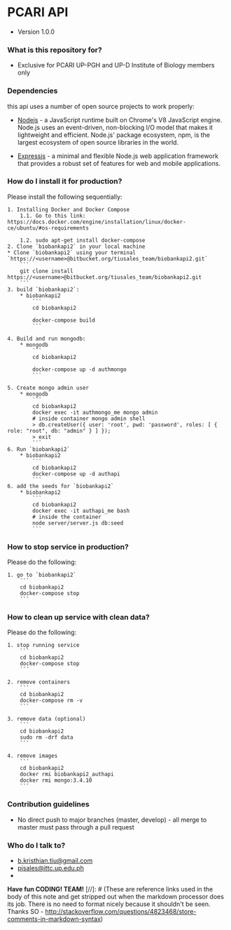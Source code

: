# PCARI API
* Version 1.0.0

### What is this repository for? ###

* Exclusive for PCARI UP-PGH and UP-D Institute of Biology members only

### Dependencies ###
this api uses a number of open source projects to work properly:

* [Nodejs] - a JavaScript runtime built on Chrome's V8 JavaScript engine. Node.js uses an event-driven, non-blocking I/O model that makes it lightweight and efficient. Node.js' package ecosystem, npm, is the largest ecosystem of open source libraries in the world.

* [Expressjs] - a minimal and flexible Node.js web application framework that provides a robust set of features for web and mobile applications.

### How do I install it for production? ###
Please install the following sequentially:

    1. Installing Docker and Docker Compose
        1.1. Go to this link: https://docs.docker.com/engine/installation/linux/docker-ce/ubuntu/#os-requirements

        1.2. sudo apt-get install docker-compose
    2. Clone `biobankapi2` in your local machine
    * Clone `biobankapi2` using your terminal `https://<username>@bitbucket.org/tiusales_team/biobankapi2.git`
        ```
        git clone install https://<username>@bitbucket.org/tiusales_team/biobankapi2.git
        ```
    3. build `biobankapi2`:
        * biobankapi2
            ```
            cd biobankapi2
            
            docker-compose build
            ```

    4. Build and run mongodb:
        * mongodb
            ```
            cd biobankapi2
            
            docker-compose up -d authmongo
            ```

    5. Create mongo admin user
        * mongodb
            ```
            cd biobankapi2
            docker exec -it authmongo_me mongo admin
            # inside container mongo admin shell
            > db.createUser({ user: 'root', pwd: 'password', roles: [ { role: "root", db: "admin" } ] });
            > exit
            ```
    6. Run `biobankapi2` 
        * biobankapi2
            ```
            cd biobankapi2
            docker-compose up -d authapi
            ```
    6. add the seeds for `biobankapi2`
        * biobankapi2
            ```
            cd biobankapi2
            docker exec -it authapi_me bash
            # inside the container
            node server/server.js db:seed
            ```

### How to stop service in production? ###
Please do the following:

    1. go to `biobankapi2`
        ```
        cd biobankapi2
        docker-compose stop 
        ```

### How to clean up service with clean data? ###
Please do the following:

    1. stop running service
        ```
        cd biobankapi2
        docker-compose stop 
        ```

    2. remove containers
        ```
        cd biobankapi2
        docker-compose rm -v 
        ```
        
    3. remove data (optional)
        ```
        cd biobankapi2
        sudo rm -drf data
        ```
        
    4. remove images
        ```
        cd biobankapi2
        docker rmi biobankapi2_authapi
        docker rmi mongo:3.4.10 
        ```
        
### Contribution guidelines ###

* No direct push to major branches (master, develop) - all merge to master must pass through a pull request

### Who do I talk to? ###

* b.kristhian.tiu@gmail.com
* pjsales@ittc.up.edu.ph
* 
**Have fun CODING! TEAM!**
[//]: # (These are reference links used in the body of this note and get stripped out when the markdown processor does its job. There is no need to format nicely because it shouldn't be seen. Thanks SO - http://stackoverflow.com/questions/4823468/store-comments-in-markdown-syntax)

   [Nodejs]: <https://nodejs.org>
   [Expressjs]: <https://expressjs.com/>